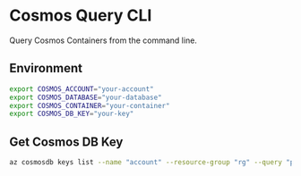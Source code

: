 # Cosmos Query CLI

Query Cosmos Containers from the command line.

## Environment

```bash
export COSMOS_ACCOUNT="your-account"
export COSMOS_DATABASE="your-database"
export COSMOS_CONTAINER="your-container"
export COSMOS_DB_KEY="your-key"
```

## Get Cosmos DB Key

```bash
az cosmosdb keys list --name "account" --resource-group "rg" --query "primaryMasterKey" -o tsv
```
